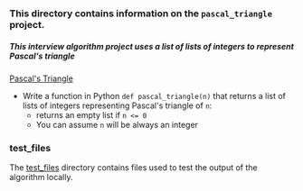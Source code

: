 ### This directory contains information on the `pascal_triangle` project.

##### This interview algorithm project uses a list of lists of integers to represent Pascal's triangle

[Pascal's Triangle](/0x00-pascal_triangle/0-pascal_triangle.py)
* Write a function in Python `def pascal_triangle(n)` that returns a list of lists of integers representing Pascal's triangle of `n`:
  * returns an empty list if `n <= 0`
  * You can assume `n` will be always an integer

### test_files
The [test_files](/0x00-pascal_triangle/test_files/) directory contains files used to test the output of the algorithm locally.




